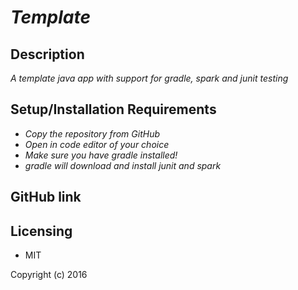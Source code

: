 # _Template_

####

## Description

_A template java app with support for gradle, spark and junit testing_

## Setup/Installation Requirements

* _Copy the repository from GitHub_
* _Open in code editor of your choice_
* _Make sure you have gradle installed!_
* _gradle will download and install junit and spark_


## GitHub link

## Licensing

* MIT

Copyright (c) 2016
